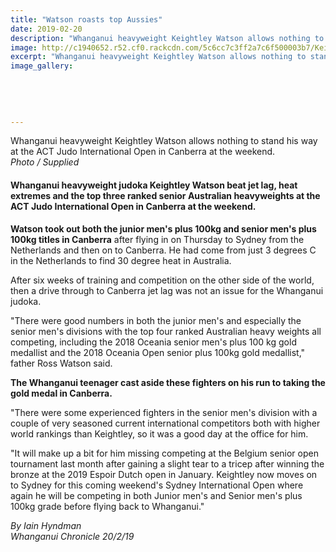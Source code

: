 ```yaml
---
title: "Watson roasts top Aussies"
date: 2019-02-20
description: "Whanganui heavyweight Keightley Watson allows nothing to stand his way at the ACT Judo International Open in Canberra..."
image: http://c1940652.r52.cf0.rackcdn.com/5c6cc7c3ff2a7c6f500003b7/Keightley-chron-20.2.19.jpg
excerpt: "Whanganui heavyweight Keightley Watson allows nothing to stand his way at the ACT Judo International Open in Canberra at the weekend."
image_gallery:
    
    
    
    
    
---
```


<p><span>Whanganui heavyweight Keightley Watson allows nothing to stand his way at the ACT Judo International Open in Canberra at the weekend.</span><br /><em>Photo / Supplied</em></p>
<h4 class="element element-paragraph">Whanganui heavyweight judoka Keightley Watson beat jet lag, heat extremes and the top three ranked senior Australian heavyweights at the ACT Judo International Open in Canberra at the weekend.</h4>
<p class="element element-paragraph"><strong>Watson took out both the junior men's plus 100kg and senior men's plus 100kg titles in Canberra</strong> after flying in on Thursday to Sydney from the Netherlands and then on to Canberra. He had come from just 3 degrees C in the Netherlands to find 30 degree heat in Australia.</p>
<p class="element element-paragraph">After six weeks of training and competition on the other side of the world, then a drive through to Canberra jet lag was not an issue for the Whanganui judoka.</p>
<p class="element element-paragraph">"There were good numbers in both the junior men's and especially the senior men's divisions with the top four ranked Australian heavy weights all competing, including the 2018 Oceania senior men's plus 100 kg gold medallist and the 2018 Oceania Open senior plus 100kg gold medallist," father Ross Watson said.</p>
<p class="element element-paragraph"><strong>The Whanganui teenager cast aside these fighters on his run to taking the gold medal in Canberra.</strong></p>
<p class="element element-paragraph">"There were some experienced fighters in the senior men's division with a couple of very seasoned current international competitors both with higher world rankings than Keightley, so it was a good day at the office for him.</p>
<p class="element element-paragraph">"It will make up a bit for him missing competing at the Belgium senior open tournament last month after gaining a slight tear to a tricep after winning the bronze at the 2019 Espoir Dutch open in January. Keightley now moves on to Sydney for this coming weekend's Sydney International Open where again he will be competing in both Junior men's and Senior men's plus 100kg grade before flying back to Whanganui."</p>
<p class="element element-paragraph"><em>By Iain Hyndman</em><br /><em>Whanganui Chronicle 20/2/19</em></p>

